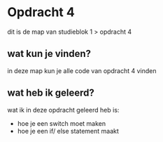 # Opdracht 4
dit is de map van studieblok 1 > opdracht 4

## wat kun je vinden?
in deze map kun je alle code van opdracht 4 vinden

## wat heb ik geleerd?
wat ik in deze opdracht geleerd heb is:
* hoe je een switch moet maken
* hoe je een if/ else statement maakt
